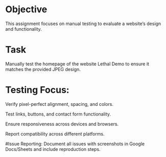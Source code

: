 # Objective
This assignment focuses on manual testing to evaluate a website’s design and functionality.

# Task
Manually test the homepage of the website Lethal Demo to ensure it matches the provided JPEG design.

# Testing Focus:
Verify pixel-perfect alignment, spacing, and colors.

Test links, buttons, and contact form functionality.

Ensure responsiveness across devices and browsers.

Report compatibility across different platforms.

#Issue Reporting:
Document all issues with screenshots in Google Docs/Sheets and include reproduction steps.
